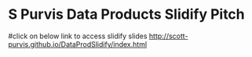 # S Purvis Data Products Slidify Pitch

#click on below link to access slidify slides
http://scott-purvis.github.io/DataProdSlidify/index.html
